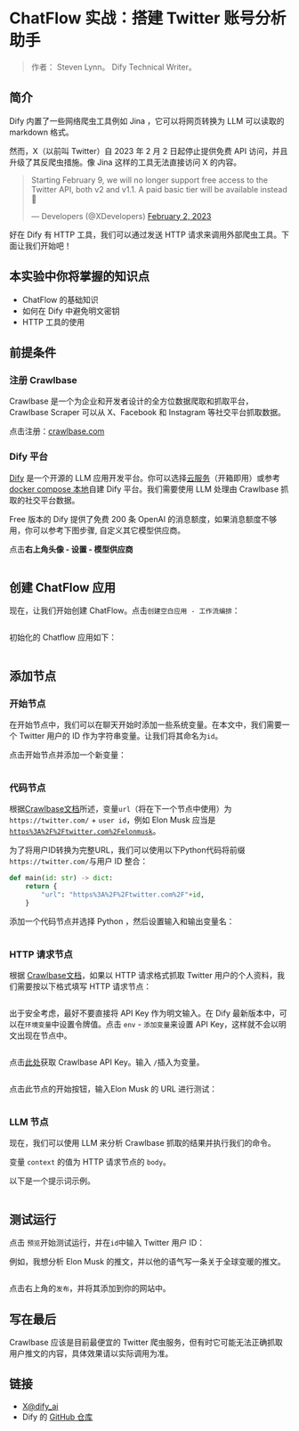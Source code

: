 # ChatFlow 实战：搭建 Twitter 账号分析助手

> 作者： Steven Lynn。 Dify Technical Writer。

## 简介

Dify 内置了一些网络爬虫工具例如 Jina ，它可以将网页转换为 LLM 可以读取的 markdown 格式。

然而，X（以前叫 Twitter）自 2023 年 2 月 2 日起停止提供免费 API 访问，并且升级了其反爬虫措施。像 Jina 这样的工具无法直接访问 X 的内容。

> Starting February 9, we will no longer support free access to the Twitter API, both v2 and v1.1. A paid basic tier will be available instead 🧵
>
> — Developers (@XDevelopers) [February 2, 2023](https://twitter.com/XDevelopers/status/1621026986784337922?ref\_src=twsrc%5Etfw)

好在 Dify 有 HTTP 工具，我们可以通过发送 HTTP 请求来调用外部爬虫工具。下面让我们开始吧！

## 本实验中你将掌握的知识点

* ChatFlow 的基础知识
* 如何在 Dify 中避免明文密钥
* HTTP 工具的使用

## **前提条件**

### 注册 Crawlbase

Crawlbase 是一个为企业和开发者设计的全方位数据爬取和抓取平台，Crawlbase Scraper 可以从 X、Facebook 和 Instagram 等社交平台抓取数据。

点击注册：[crawlbase.com](https://crawlbase.com)

### Dify 平台

[Dify](https://cloud.dify.ai/) 是一个开源的 LLM 应用开发平台。你可以选择[云服务](https://cloud.dify.ai/)（开箱即用）或参考 [docker compose 本地](https://docs.dify.ai/getting-started/install-self-hosted)自建 Dify 平台。我们需要使用 LLM 处理由 Crawlbase 抓取的社交平台数据。

Free 版本的 Dify 提供了免费 200 条 OpenAI 的消息额度，如果消息额度不够用，你可以参考下图步骤, 自定义其它模型供应商。

点击**右上角头像 - 设置 - 模型供应商**

<figure><img src="../../.gitbook/assets/build-ai-image-generation-app-3.png" alt=""><figcaption></figcaption></figure>

## 创建 ChatFlow 应用

现在，让我们开始创建 ChatFlow。点击`创建空白应用 - 工作流编排`：

<figure><img src="../../.gitbook/assets/截屏2024-10-08 10.48.27.png" alt=""><figcaption></figcaption></figure>

初始化的 Chatflow 应用如下：

<figure><img src="../../.gitbook/assets/截屏2024-10-08 10.54.41.png" alt=""><figcaption></figcaption></figure>

## 添加节点

### 开始节点

在开始节点中，我们可以在聊天开始时添加一些系统变量。在本文中，我们需要一个 Twitter 用户的 ID 作为字符串变量。让我们将其命名为`id`。

点击开始节点并添加一个新变量：

<figure><img src="../../.gitbook/assets/截屏2024-10-08 11.02.42.png" alt=""><figcaption></figcaption></figure>

### 代码节点

根据[Crawlbase文档](https://crawlbase.com/docs/crawling-api/scrapers/#twitter-profile)所述，变量`url`（将在下一个节点中使用）为 `https://twitter.com/` + `user id`，例如 Elon Musk 应当是[`https%3A%2F%2Ftwitter.com%2Felonmusk`](https://twitter.com/elonmusk)。

为了将用户ID转换为完整URL，我们可以使用以下Python代码将前缀`https://twitter.com/`与用户 ID 整合：

```python
def main(id: str) -> dict:
    return {
        "url": "https%3A%2F%2Ftwitter.com%2F"+id,
    }
```

添加一个代码节点并选择 Python ，然后设置输入和输出变量名：

<figure><img src="../../.gitbook/assets/截屏2024-10-09 15.05.20.png" alt=""><figcaption></figcaption></figure>

### HTTP 请求节点

根据 [Crawlbase文档](https://crawlbase.com/docs/crawling-api/scrapers/#twitter-profile)，如果以 HTTP 请求格式抓取 Twitter 用户的个人资料，我们需要按以下格式填写 HTTP 请求节点：

<figure><img src="../../.gitbook/assets/截屏2024-10-08 11.07.54.png" alt=""><figcaption></figcaption></figure>

出于安全考虑，最好不要直接将 API Key 作为明文输入。在 Dify 最新版本中，可以在`环境变量`中设置令牌值。点击 `env` - `添加变量`来设置 API Key，这样就不会以明文出现在节点中。

<figure><img src="../../.gitbook/assets/截屏2024-10-09 15.02.58.png" alt=""><figcaption></figcaption></figure>

点击[此处](https://crawlbase.com/dashboard/account/docs)获取 Crawlbase API Key。输入 `/`插入为变量。

<figure><img src="../../.gitbook/assets/截屏2024-10-08 11.18.49.png" alt=""><figcaption></figcaption></figure>

点击此节点的开始按钮，输入Elon Musk 的 URL 进行测试：

<figure><img src="../../.gitbook/assets/截屏2024-10-09 15.01.03.png" alt=""><figcaption></figcaption></figure>

### LLM 节点

现在，我们可以使用 LLM 来分析 Crawlbase 抓取的结果并执行我们的命令。

变量 `context` 的值为 HTTP 请求节点的 `body`。

以下是一个提示词示例。

<figure><img src="../../.gitbook/assets/截屏2024-10-08 11.34.11.png" alt=""><figcaption></figcaption></figure>

## 测试运行

点击 `预览`开始测试运行，并在`id`中输入 Twitter 用户 ID：

例如，我想分析 Elon Musk 的推文，并以他的语气写一条关于全球变暖的推文。

<figure><img src="../../.gitbook/assets/%E6%88%AA%E5%B1%8F2024-09-02_23.47.20.png" alt=""><figcaption></figcaption></figure>

点击右上角的`发布`，并将其添加到你的网站中。

## 写在最后

Crawlbase 应该是目前最便宜的 Twitter 爬虫服务，但有时它可能无法正确抓取用户推文的内容，具体效果请以实际调用为准。

## 链接

* [X@dify\_ai](https://x.com/dify\_ai)
* Dify 的 [GitHub 仓库](https://github.com/langgenius/dify)
